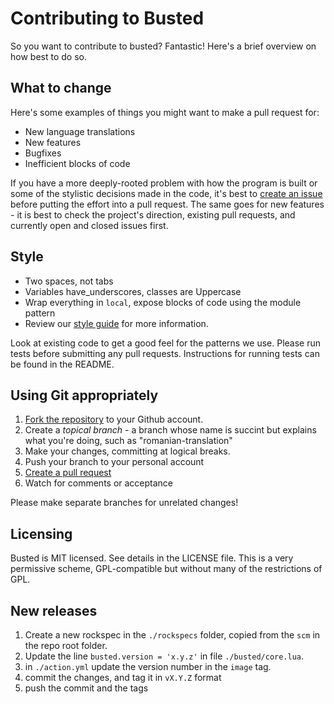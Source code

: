 Contributing to Busted
======================

So you want to contribute to busted? Fantastic! Here's a brief overview on
how best to do so.

## What to change

Here's some examples of things you might want to make a pull request for:

* New language translations
* New features
* Bugfixes
* Inefficient blocks of code

If you have a more deeply-rooted problem with how the program is built or some
of the stylistic decisions made in the code, it's best to
[create an issue](https://github.com/lunarmodules/busted/issues) before putting
the effort into a pull request. The same goes for new features - it is
best to check the project's direction, existing pull requests, and currently open
and closed issues first.

## Style

* Two spaces, not tabs
* Variables have_underscores, classes are Uppercase
* Wrap everything in `local`, expose blocks of code using the module pattern
* Review our [style guide](https://github.com/Olivine-Labs/lua-style-guide) for
  more information.

Look at existing code to get a good feel for the patterns we use. Please run
tests before submitting any pull requests. Instructions for running tests can
be found in the README.

## Using Git appropriately

1. [Fork the repository](https://github.com/lunarmodules/busted/fork_select) to
  your Github account.
2. Create a *topical branch* - a branch whose name is succint but explains what
  you're doing, such as "romanian-translation"
3. Make your changes, committing at logical breaks.
4. Push your branch to your personal account
5. [Create a pull request](https://help.github.com/articles/using-pull-requests)
6. Watch for comments or acceptance

Please make separate branches for unrelated changes!

## Licensing

Busted is MIT licensed. See details in the LICENSE file. This is a very permissive
scheme, GPL-compatible but without many of the restrictions of GPL.

## New releases

1. Create a new rockspec in the `./rockspecs` folder, copied from the `scm` in the repo root folder.
2. Update the line `busted.version = 'x.y.z'` in file `./busted/core.lua`.
3. in `./action.yml` update the version number in the `image` tag.
4. commit the changes, and tag it in `vX.Y.Z` format
5. push the commit and the tags
